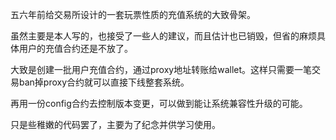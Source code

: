 五六年前给交易所设计的一套玩票性质的充值系统的大致骨架。

虽然主要是本人写的，也接受了一些人的建议，而且估计也已销毁，但省的麻烦具体用户的充值合约还是不放了。

大致是创建一批用户充值合约，通过proxy地址转账给wallet。这样只需要一笔交易ban掉proxy合约就可以直接下线整套系统。

再用一份config合约去控制版本变更，可以做到能让系统兼容性升级的可能。

只是些稚嫩的代码罢了，主要为了纪念并供学习使用。